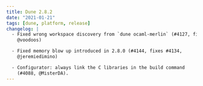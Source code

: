 ```yaml
---
title: Dune 2.8.2
date: "2021-01-21"
tags: [dune, platform, release]
changelog: |
  - Fixed wrong workspace discovery from `dune ocaml-merlin` (#4127, fixes #4125,
    @voodoos)

  - Fixed memory blow up introduced in 2.8.0 (#4144, fixes #4134,
    @jeremiedimino)

  - Configurator: always link the C libraries in the build command
    (#4088, @MisterDA).
---
```

